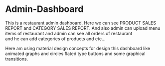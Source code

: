 # Admin-Dashboard

This is a restaurant admin dashboard.
Here we can see PRODUCT SALES REPORT and CATEGORY SALES REPORT.
And also admin can upload menu items of restaurant and admin can see all orders of restaurant  
and he can add categories of products and etc...

Here am using material design concepts for design this dashboard like animated graphs and circles flated type buttons
and some graphical transitions.
